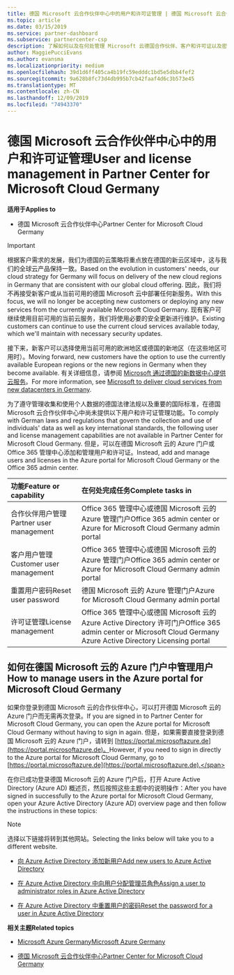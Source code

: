 ```yaml
---
title: 德国 Microsoft 云合作伙伴中心中的用户和许可证管理 | 德国 Microsoft 云合作伙伴中心
ms.topic: article
ms.date: 03/15/2019
ms.service: partner-dashboard
ms.subservice: partnercenter-csp
description: 了解如何以及在何处管理 Microsoft 云德国合作伙伴、客户和许可证以及密码重置的合作伙伴中心。
author: MaggiePucciEvans
ms.author: evansma
ms.localizationpriority: medium
ms.openlocfilehash: 39d1d6ff405ca4b19fc59edddc1bd5e5dbb4fef2
ms.sourcegitcommit: 9a628b8fc73d4db995b7cb42faaf4d6c3b573e45
ms.translationtype: MT
ms.contentlocale: zh-CN
ms.lasthandoff: 12/09/2019
ms.locfileid: "74943370"
---
```

# <a name="user-and-license-management-in-partner-center-for-microsoft-cloud-germany"></a><span data-ttu-id="46945-103">德国 Microsoft 云合作伙伴中心中的用户和许可证管理</span><span class="sxs-lookup"><span data-stu-id="46945-103">User and license management in Partner Center for Microsoft Cloud Germany</span></span>

<span data-ttu-id="46945-104">**适用于**</span><span class="sxs-lookup"><span data-stu-id="46945-104">**Applies to**</span></span>

-  <span data-ttu-id="46945-105">德国 Microsoft 云合作伙伴中心</span><span class="sxs-lookup"><span data-stu-id="46945-105">Partner Center for Microsoft Cloud Germany</span></span>

> [!IMPORTANT]
> <span data-ttu-id="46945-106">根据客户需求的发展，我们为德国的云策略将重点放在德国的新云区域中，这与我们的全球云产品保持一致。</span><span class="sxs-lookup"><span data-stu-id="46945-106">Based on the evolution in customers' needs, our cloud strategy for Germany will focus on delivery of the new cloud regions in Germany that are consistent with our global cloud offering.</span></span> <span data-ttu-id="46945-107">因此，我们将不再接受新客户或从当前可用的德国 Microsoft 云中部署任何新服务。</span><span class="sxs-lookup"><span data-stu-id="46945-107">With this focus, we will no longer be accepting new customers or deploying any new services from the currently available Microsoft Cloud Germany.</span></span> <span data-ttu-id="46945-108">现有客户可继续使用目前可用的当前云服务，我们将使用必要的安全更新进行维护。</span><span class="sxs-lookup"><span data-stu-id="46945-108">Existing customers can continue to use the current cloud services available today, which we'll maintain with necessary security updates.</span></span>
>  
> <span data-ttu-id="46945-109">接下来，新客户可以选择使用当前可用的欧洲地区或德国的新地区（在这些地区可用时）。</span><span class="sxs-lookup"><span data-stu-id="46945-109">Moving forward, new customers have the option to use the currently available European regions or the new regions in Germany when they become available.</span></span> <span data-ttu-id="46945-110">有关详细信息，请参阅 [Microsoft 通过德国的新数据中心提供云服务](https://news.microsoft.com/europe/2018/08/31/microsoft-to-deliver-cloud-services-from-new-datacentres-in-germany-in-2019-to-meet-evolving-customer-needs/)。</span><span class="sxs-lookup"><span data-stu-id="46945-110">For more information, see [Microsoft to deliver cloud services from new datacenters in Germany](https://news.microsoft.com/europe/2018/08/31/microsoft-to-deliver-cloud-services-from-new-datacentres-in-germany-in-2019-to-meet-evolving-customer-needs/).</span></span>

<span data-ttu-id="46945-111">为了遵守管理收集和使用个人数据的德国法律法规以及重要的国际标准，在德国 Microsoft 云合作伙伴中心中尚未提供以下用户和许可证管理功能。</span><span class="sxs-lookup"><span data-stu-id="46945-111">To comply with German laws and regulations that govern the collection and use of individuals' data as well as key international standards, the following user and license management capabilities are not available in Partner Center for Microsoft Cloud Germany.</span></span> <span data-ttu-id="46945-112">但是，可以在德国 Microsoft 云的 Azure 门户或 Office 365 管理中心添加和管理用户和许可证。</span><span class="sxs-lookup"><span data-stu-id="46945-112">Instead, add and manage users and licenses in the Azure portal for Microsoft Cloud Germany or the Office 365 admin center.</span></span>

<span data-ttu-id="46945-113">功能</span><span class="sxs-lookup"><span data-stu-id="46945-113">Feature or capability</span></span> | <span data-ttu-id="46945-114">在何处完成任务</span><span class="sxs-lookup"><span data-stu-id="46945-114">Complete tasks in</span></span>
:--- | :---
<span data-ttu-id="46945-115">合作伙伴用户管理</span><span class="sxs-lookup"><span data-stu-id="46945-115">Partner user management</span></span> | <span data-ttu-id="46945-116">Office 365 管理中心或德国 Microsoft 云的 Azure 管理门户</span><span class="sxs-lookup"><span data-stu-id="46945-116">Office 365 admin center or Azure for Microsoft Cloud Germany admin portal</span></span>
<span data-ttu-id="46945-117">客户用户管理</span><span class="sxs-lookup"><span data-stu-id="46945-117">Customer user management</span></span> | <span data-ttu-id="46945-118">Office 365 管理中心或德国 Microsoft 云的 Azure 管理门户</span><span class="sxs-lookup"><span data-stu-id="46945-118">Office 365 admin center or Azure for Microsoft Cloud Germany admin portal</span></span>
<span data-ttu-id="46945-119">重置用户密码</span><span class="sxs-lookup"><span data-stu-id="46945-119">Reset user password</span></span> | <span data-ttu-id="46945-120">德国 Microsoft 云的 Azure 管理门户</span><span class="sxs-lookup"><span data-stu-id="46945-120">Azure for Microsoft Cloud Germany admin portal</span></span>
<span data-ttu-id="46945-121">许可证管理</span><span class="sxs-lookup"><span data-stu-id="46945-121">License management</span></span> | <span data-ttu-id="46945-122">Office 365 管理中心或德国 Microsoft 云的 Azure Active Directory 许可门户</span><span class="sxs-lookup"><span data-stu-id="46945-122">Office 365 admin center or Microsoft Cloud Germany Azure Active Directory Licensing portal</span></span>

## <a name="how-to-manage-users-in-the-azure-portal-for-microsoft-cloud-germany"></a><span data-ttu-id="46945-123">如何在德国 Microsoft 云的 Azure 门户中管理用户</span><span class="sxs-lookup"><span data-stu-id="46945-123">How to manage users in the Azure portal for Microsoft Cloud Germany</span></span> 

<span data-ttu-id="46945-124">如果你登录到德国 Microsoft 云的合作伙伴中心，可以打开德国 Microsoft 云的 Azure 门户而无需再次登录。</span><span class="sxs-lookup"><span data-stu-id="46945-124">If you are signed in to Partner Center for Microsoft Cloud Germany, you can open the Azure portal for Microsoft Cloud Germany without having to sign in again.</span></span> <span data-ttu-id="46945-125">但是，如果需要直接登录到德国 Microsoft 云的 Azure 门户，请转到 [https://portal.microsoftazure.de](https://portal.microsoftazure.de)。</span><span class="sxs-lookup"><span data-stu-id="46945-125">However, if you need to sign in directly to the Azure portal for Microsoft Cloud Germany, go to [https://portal.microsoftazure.de](https://portal.microsoftazure.de).</span></span> 

<span data-ttu-id="46945-126">在你已成功登录德国 Microsoft 云的 Azure 门户后，打开 Azure Active Directory (Azure AD) 概述页，然后按照这些主题中的说明操作：</span><span class="sxs-lookup"><span data-stu-id="46945-126">After you have signed in successfully to the Azure portal for Microsoft Cloud Germany, open your Azure Active Directory (Azure AD) overview page and then follow the instructions in these topics:</span></span>

> [!NOTE]  
> <span data-ttu-id="46945-127">选择以下链接将转到其他网站。</span><span class="sxs-lookup"><span data-stu-id="46945-127">Selecting the links below will take you to a different website.</span></span> 

-  [<span data-ttu-id="46945-128">向 Azure Active Directory 添加新用户</span><span class="sxs-lookup"><span data-stu-id="46945-128">Add new users to Azure Active Directory</span></span>](https://docs.microsoft.com/azure/active-directory/active-directory-users-create-azure-portal)

-  [<span data-ttu-id="46945-129">在 Azure Active Directory 中向用户分配管理员角色</span><span class="sxs-lookup"><span data-stu-id="46945-129">Assign a user to administrator roles in Azure Active Directory</span></span>](https://docs.microsoft.com/azure/active-directory/active-directory-users-assign-role-azure-portal)

-  [<span data-ttu-id="46945-130">在 Azure Active Directory 中重置用户的密码</span><span class="sxs-lookup"><span data-stu-id="46945-130">Reset the password for a user in Azure Active Directory</span></span>](https://docs.microsoft.com/azure/active-directory/active-directory-users-reset-password-azure-portal)

<span data-ttu-id="46945-131">**相关主题**</span><span class="sxs-lookup"><span data-stu-id="46945-131">**Related topics**</span></span>

-  [<span data-ttu-id="46945-132">Microsoft Azure Germany</span><span class="sxs-lookup"><span data-stu-id="46945-132">Microsoft Azure Germany</span></span>](https://azure.microsoft.com/global-infrastructure/germany/)

-  [<span data-ttu-id="46945-133">德国 Microsoft 云合作伙伴中心</span><span class="sxs-lookup"><span data-stu-id="46945-133">Partner Center for Microsoft Cloud Germany</span></span>](partner-center-for-microsoft-cloud-germany.md)


